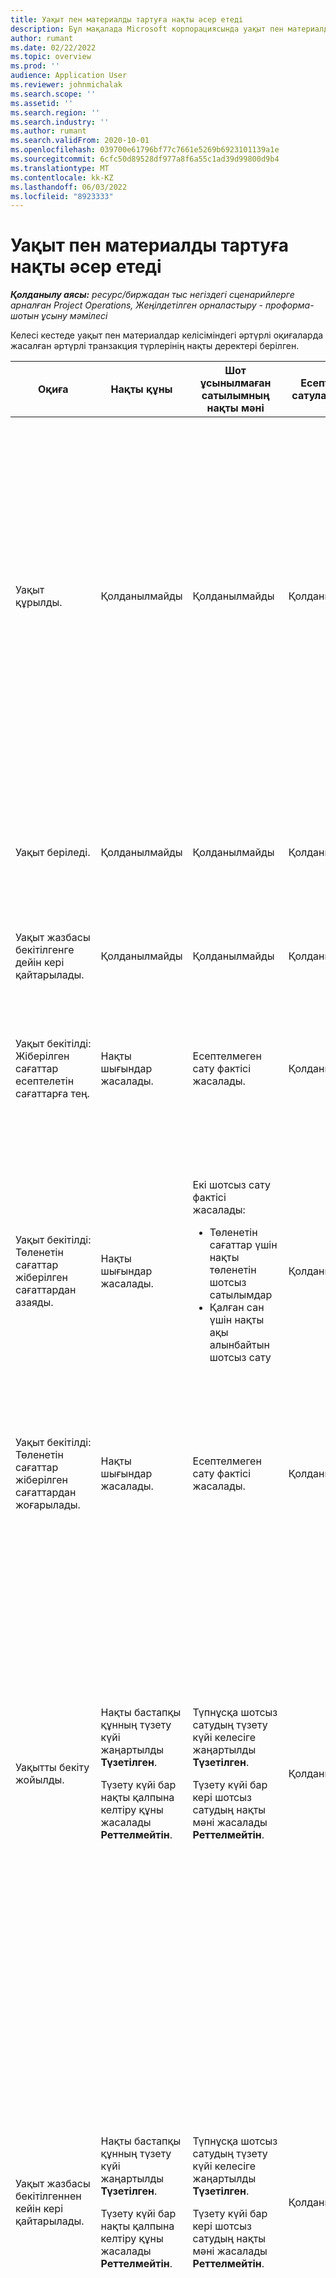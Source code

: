 ```yaml
---
title: Уақыт пен материалды тартуға нақты әсер етеді
description: Бұл мақалада Microsoft корпорациясында уақыт пен материалдармен жұмыс істеудің өмірлік циклі кезіндегі әртүрлі оқиғалардағы Actuals кестесіне әсері туралы ақпарат берілген Dynamics 365 Project Operations.
author: rumant
ms.date: 02/22/2022
ms.topic: overview
ms.prod: ''
audience: Application User
ms.reviewer: johnmichalak
ms.search.scope: ''
ms.assetid: ''
ms.search.region: ''
ms.search.industry: ''
ms.author: rumant
ms.search.validFrom: 2020-10-01
ms.openlocfilehash: 039700e61796bf77c7661e5269b6923101139a1e
ms.sourcegitcommit: 6cfc50d89528df977a8f6a55c1ad39d99800d9b4
ms.translationtype: MT
ms.contentlocale: kk-KZ
ms.lasthandoff: 06/03/2022
ms.locfileid: "8923333"
---
```

# <a name="actuals-impact-in-a-time-and-materials-engagement"></a>Уақыт пен материалды тартуға нақты әсер етеді

_**Қолданылу аясы:** ресурс/биржадан тыс негіздегі сценарийлерге арналған Project Operations, Жеңілдетілген орналастыру - проформа-шотын ұсыну мәмілесі_

Келесі кестеде уақыт пен материалдар келісіміндегі әртүрлі оқиғаларда жасалған әртүрлі транзакция түрлерінің нақты деректері берілген.

| Оқиға | Нақты құны | Шот ұсынылмаған сатылымның нақты мәні | Есептелген сатулар нақты | Мысал |
|---|---|---|---|---|
| Уақыт құрылды. | Қолданылмайды | Қолданылмайды | Қолданылмайды | <p>Сағатына 100 АҚШ доллары (100 АҚШ доллары) құны бар Fabrikam АҚШ ұйымдық бөлімшесінің қызметкері Боб Козак «Адатумда қаруды орнату» деп аталатын жобада жұмыс істеуде. Бұл жоба үшін оның келісім-шарт бойынша төлем мөлшерлемесі сағатына USD 200 болып табылады. Міне, Боб Козактың уақыт жазбасының үлгісі:</p><p>Боб Козак, 8 сағат</p> |
| Уақыт беріледі. | Қолданылмайды | Қолданылмайды | Қолданылмайды | Уақытты енгізу үшін шығындар журналы жолы және шотсыз сату журналдары жасалады. Әдепкі баға мен құн мөлшерлемесі журнал жазбасына енгізіледі. |
| Уақыт жазбасы бекітілгенге дейін кері қайтарылады. | Қолданылмайды | Қолданылмайды | Қолданылмайды | |
| Уақыт бекітілді: Жіберілген сағаттар есептелетін сағаттарға тең. | Нақты шығындар жасалады. | Есептелмеген сату фактісі жасалады. | Қолданылмайды | <p>Жасалған жаңа фактілер:</p><ul><li>**Нақты құны:** Боб Козак, 8 сағат, USD 800</li><li>**Нақты шотсыз сату:** Боб Козак, 8 сағат, USD 1,600</li></ul> |
| Уақыт бекітілді: Төленетін сағаттар жіберілген сағаттардан азаяды. | Нақты шығындар жасалады. | <p>Екі шотсыз сату фактісі жасалады:</p><ul><li>Төленетін сағаттар үшін нақты төленетін шотсыз сатылымдар</li><li>Қалған сан үшін нақты ақы алынбайтын шотсыз сату</li></ul> | Қолданылмайды | <p>Жасалған жаңа фактілер:</p><ul><li>**Нақты құны:** Боб Козак, 8 сағат, USD 800</li><li>**Нақты шотсыз сату:** Боб Козак, 6 сағат, USD 1,200, *Ақылы*</li><li>**Нақты шотсыз сату:** Боб Козак, 2 сағ, USD 400, *Ақысыз*</li></ul> |
| Уақыт бекітілді: Төленетін сағаттар жіберілген сағаттардан жоғарылады. | Нақты шығындар жасалады. | Есептелмеген сату фактісі жасалады. | Қолданылмайды | <p>Жасалған жаңа фактілер:</p><ul><li>**Нақты құны:** Боб Козак, 8 сағат, USD 800</li><li>**Нақты шотсыз сату:** Боб Козак, 10 сағат, USD 2,000</li></ul> |
| Уақытты бекіту жойылды. | <p>Нақты бастапқы құнның түзету күйі жаңартылды **Түзетілген**.</p><p>Түзету күйі бар нақты қалпына келтіру құны жасалады **Реттелмейтін**.</p> | <p>Түпнұсқа шотсыз сатудың түзету күйі келесіге жаңартылды **Түзетілген**.</p><p>Түзету күйі бар кері шотсыз сатудың нақты мәні жасалады **Реттелмейтін**.</p> | Қолданылмайды | <p>Жаңартылған бар нақты деректер:</p><ul><li>**Нақты құны:** Боб Козак, 8 сағ, USD 800, *Түзетілген*</li><li>**Нақты шотсыз сату:** Боб Козак, 8 сағат, USD 1,600, *Түзетілген*</li></ul><p>Бұрынғы қаржылық әсерді жою үшін жасалған жаңа фактілер:</p><ul><li>**Нақты құны:** Боб Козак, (8 сағат), (800 АҚШ доллары), *Реттелмейтін*</li><li>**Нақты шотсыз сату:** Боб Козак, (8 сағат), (1600 АҚШ доллары), *Реттелмейтін*</li></ul> |
| Уақыт жазбасы бекітілгеннен кейін кері қайтарылады. | <p>Нақты бастапқы құнның түзету күйі жаңартылды **Түзетілген**.</p><p>Түзету күйі бар нақты қалпына келтіру құны жасалады **Реттелмейтін**.</p> | <p>Түпнұсқа шотсыз сатудың түзету күйі келесіге жаңартылды **Түзетілген**.</p><p>Түзету күйі бар кері шотсыз сатудың нақты мәні жасалады **Реттелмейтін**.</p> | Қолданылмайды | <p>Жаңартылған бар нақты деректер:</p><ul><li>**Нақты құны:** Боб Козак, 8 сағ, USD 800, *Түзетілген*</li><li>**Нақты шотсыз сату:** Боб Козак, 8 сағат, USD 1,600, *Түзетілген*</li></ul><p>Бұрынғы қаржылық әсерді жою үшін жасалған жаңа фактілер:</p><ul><li>**Нақты құны:** Боб Козак, (8 сағат), (800 АҚШ доллары), *Реттелмейтін*</li><li>**Нақты шотсыз сату:** Боб Козак, (8 сағат), (1600 АҚШ доллары), *Реттелмейтін*</li></ul> |
| Келісімшарт бекітілді. | <p>Ескі нақты шығындардың түзету күйі келесіге жаңартылды **Түзетілген**.</p><p>Түзету күйі бар қалпына келтіру құнының нақты деректері жасалады **Реттелмейтін**.</p><p>Жаңа нақты шығындар келісім-шарт ережелерін қайта бағалаудан кейін жасалады.</p> | <p>Ескі шотсыз сату фактілерінің түзету күйі келесіге жаңартылды **Түзетілген**.</p><p>Түзету күйі бар кері есептелмеген сату фактілері жасалады **Реттелмейтін**.</p><p>Келісімшарттық ережелерді қайта бағалаудан кейін жаңа есепшотсыз сату фактілері жасалады.</p> | Қолданылмайды | <p>Жаңартылған бар нақты деректер:</p><ul><li>**Нақты құны:** Боб Козак, 8 сағ, USD 800, *Түзетілген*</li><li>**Нақты шотсыз сату:** Боб Козак, 8 сағат, USD 1,600, *Түзетілген*</li></ul><p>Бұрынғы қаржылық әсерді жою үшін жасалған жаңа фактілер:</p><ul><li>**Нақты құны:** Боб Козак, (8 сағат), (800 АҚШ доллары), *Реттелмейтін*</li><li>**Нақты шотсыз сату:** Боб Козак, (8 сағат), (1600 АҚШ доллары), *Реттелмейтін*</li></ul><p>Қайта бағаланған қаржылық әсер үшін жасалған жаңа фактілер:</p><ul><li>**Нақты құны:** Боб Козак, 8 сағат, USD 800</li><li>**Нақты шотсыз сату:** Боб Козак, 8 сағат, USD 1,600</li></ul> |
| Шот-фактура жасалады. | Қолданылмайды | Қолданылмайды | Қолданылмайды | |
| Шот расталды. Шот-фактура жолының егжей-тегжейіндегі санға шот көрсетілмеген сатудағы нақты саннан өзгеріс жоқ. | Қолданылмайды | <p>Ескі шотсыз сатудың шот-фактура күйі жаңартылды.</p><p>Түзету күйі бар кері есептелмеген сату фактілері жасалады **Реттелмейтін**. | Есептелген сату фактісі жасалады. | <p>Өзгеріссіз қалатын бар нақты:</p><ul><li>**Нақты құны:** Боб Козак, 8 сағат, USD 800</li></ul><p>Жаңартылған бар нақты:</p><ul><li>**Нақты шотсыз сату:** Боб Козак, 8 сағат, USD 1,600, *Тұтынушының шот-фактурасы жарияланды*</li></ul>Аяқталмаған қаржылық жұмысты (WIP) кері қайтару үшін жасалған жаңа нақты:</p><ul><li>**Нақты шотсыз сату:** Боб Козак, (8 сағат), (1600 АҚШ доллары)</li></ul><p>Есептелген сату мәндерін жазу үшін жасалған жаңа нақты:</p><ul><li>**Нақты есептелген сатылымдар:** Боб Козак, 8 сағ, USD 1,600</li></ul> |
| Шот-фактура шот-фактура жолының егжей-тегжейіндегі сан шотсыз сатудың нақты санынан азайғаннан кейін расталады. | Қолданылмайды | <p>Түпнұсқа шотсыз сату фактілерінің түзету күйі келесіге жаңартылды **Түзетілген**.</p><p>Қайтарылған шотсыз сату фактілері бастапқы шотсыз сату фактілері үшін жасалады. Олардың реттеу күйі бар **Реттелмейтін**.</p><p>Екі жаңа шотсыз сату фактісі жасалады:</p><ul><li>Төленетін сағаттар үшін нақты төленетін шотсыз сатылымдар</li><li>Қалған сан үшін нақты ақы алынбайтын шотсыз сату</li></ul><p>Кері шотсыз сату фактілері екі жаңа шотсыз сату фактілері үшін жасалады.</p> | <p>Есептелген екі сату фактісі жасалады:</p><ul><li>Төленетін сағаттар үшін нақты ақы алынатын сату</li><li>Қалған сан үшін нақты ақы алынбайтын шотталған сату</li></ul> | <p>Өзгеріссіз қалатын бар нақты:</p><ul><li>**Нақты құны:** Боб Козак, 8 сағат, USD 800</li></ul><p>Жаңартылған бар нақты:</p><ul><li>**Нақты шотсыз сату:** Боб Козак, 8 сағат, USD 1,600, *Түзетілген*</li></ul><p>Алдыңғы қаржылық WIP қайтару үшін жасалған жаңа нақты:</p><ul><li>**Нақты шотсыз сату:** Боб Козак, (8 сағат), (1600 АҚШ доллары), *Реттелмейтін*</li></ul><p>Жаңартылған WIP сатуды жазу үшін жасалған жаңа фактілер:</p><ul><li>**Нақты шотсыз сату:** Боб Козак, 6 сағат, USD 1,200, *Ақылы*</li><li>**Нақты шотсыз сату:** Боб Козак, 2 сағ, USD 400, *Ақысыз*</li></ul><p>Жаңартылған WIP сатылымдарын кері қайтару үшін жасалған жаңа фактілер:</p><ul><li>**Нақты шотсыз сату:** Боб Козак, (6 сағат), (1200 АҚШ доллары), *Ақылы*</li><li>**Нақты шотсыз сату:** Боб Козак, (2 сағат), (400 АҚШ доллары), *Ақысыз*</li></ul><p>Есептелген сату мәндерін жазу үшін жасалған жаңа фактілер:</p><ul><li>**Нақты есептелген сатылымдар:** Боб Козак, 6 сағат, USD 1,200, *Ақылы*</li><li>**Нақты есептелген сатылымдар:** Боб Козак, 2 сағ, USD 400, *Ақысыз*</li></ul> |
| Шот-фактура шот-фактура жолының егжей-тегжейіндегі сан шотсыз сатудың нақты санынан көбейтілгеннен кейін расталады. | Қолданылмайды | <p>Түпнұсқа шотсыз сату фактілерінің түзету күйі келесіге жаңартылды **Түзетілген**.</p><p>Қайтарылған шотсыз сату фактілері бастапқы шотсыз сату фактілері үшін жасалады. Олардың реттеу күйі бар **Реттелмейтін**.</p><p>Жаңа сан үшін жаңа шотсыз сату фактілері жасалады.</p><p>Қайтарылатын шотсыз сату фактілері жаңа шотсыз сату фактілері үшін жасалады.</p> | Есептелген сату фактілері жаңа мөлшер үшін жасалады. | <p>Өзгеріссіз қалатын бар нақты:</p><ul><li>**Нақты құны:** Боб Козак, 8 сағат, USD 800</li></ul><p>Жаңартылған бар нақты:</p><ul><li>**Нақты шотсыз сату:** Боб Козак, 8 сағат, USD 1,600, *Түзетілген*</li></ul><p>Алдыңғы қаржылық WIP қайтару үшін жасалған жаңа нақты:</p><ul><li>**Нақты шотсыз сату:** Боб Козак, (8 сағат), (1600 АҚШ доллары), *Реттелмейтін*</li></ul><p>Жаңартылған WIP сатуды жазу үшін жасалған жаңа нақты:</p><ul><li>**Нақты шотсыз сату:** Боб Козак, 10 сағат, USD 2,000, *Ақылы*</li></ul><p>Жаңартылған WIP сатылымдарын кері қайтару үшін жасалған жаңа нақты:</p><ul><li>**Нақты шотсыз сату:** Боб Козак, (10 сағат), (2 000 АҚШ доллары), *Ақылы*, *·*</li></ul><p>Есептелген сату мәндерін жазу үшін жасалған жаңа нақты:</p><ul><li>**Нақты есептелген сатылымдар:** Боб Козак, 10 сағат, USD 2,000, *Ақылы*</li></ul> |
| Төлем алынатын мөлшерді немесе бағаны азайту үшін шот-фактура түзетіледі. | Қолданылмайды | <p>Екі шотсыз сату фактісі жасалады:</p><ul><li>Түзеткіш шот-фактурадағы мөлшер үшін нақты есептелмеген сатулар</li><li>Қалған сан үшін нақты төленетін шотсыз сату</li></ul><p>Кері шотсыз сату фактілері екі жаңа шотсыз сату фактілері үшін жасалады.</p> | <p>Кері шотталған сату фактілері жасалады.</p><p>Жаңа сан үшін жаңа шотталған сату фактілері жасалады. | <p>Өзгеріссіз қалатын бар фактілер:</p><ul><li>**Нақты құны:** Боб Козак, 8 сағат, USD 800</li><li>**Нақты шотсыз сату:** Боб Козак, 8 сағат, USD 1,600, *Тұтынушының шот-фактурасы жарияланды*</li><li>**Нақты шотсыз сату:** Боб Козак, (8 сағат), (1600 АҚШ доллары)</li></ul><p>Жаңартылған бар нақты:</p><ul><li>**Нақты есептелген сатылымдар:** Боб Козак, (8 сағат), (1600 АҚШ доллары) *Түзетілген*</li></ul><p>Алдыңғы есептелген сату мәндерін өзгерту үшін жасалған жаңа нақты:</p><ul><li>**Нақты есептелген сатылымдар:** Боб Козак, (8 сағат), (1600 АҚШ доллары) *Реттелмейтін*</li></ul><p>Түзетілген WIP сатуды жазу үшін жасалған жаңа фактілер:</p><ul><li>**Нақты шотсыз сату:** Боб Козак, 6 сағат, USD 1,200, *Ақылы*, *шот-фактурасы жарияланды*</li><li>**Нақты шотсыз сату:** Боб Козак, 2 сағ, USD 400, *Ақылы*</li></ul><p>Түзетілген WIP сатуды өзгерту үшін жасалған жаңа нақты:</p><ul><li>**Нақты шотсыз сату:** Боб Козак, (6 сағат), (1200 АҚШ доллары), *Ақылы*, *·*</li></ul><p>Түзетілген есепшот сату мәндерін жазу үшін жасалған жаңа нақты:</p><ul><li>**Нақты есептелген сатылымдар:** Боб Козак, 6 сағат, USD 1,200, *Ақылы*</li></ul> |
| Төлем алынатын мөлшерді немесе бағаны арттыру үшін шот-фактура түзетіледі. | Қолданылмайды | <p>Жаңа сан үшін жаңа шотсыз сату фактілері жасалады.</p> <p>Қайтарылатын шотсыз сату фактілері жаңа шотсыз сату фактілері үшін жасалады.</p> | <p>Кері шотталған сату фактілері жасалады.</p>Жаңа сан үшін жаңа шотталған сату фактілері жасалады.</p> | <p>Өзгеріссіз қалатын бар фактілер:</p><ul><li>**Нақты құны:** Боб Козак, 8 сағат, USD 800</li><li>**Нақты шотсыз сату:** Боб Козак, 8 сағат, USD 1,600, *Тұтынушының шот-фактурасы жарияланды*</li><li>**Нақты шотсыз сату:** Боб Козак, (8 сағат), (1600 АҚШ доллары)</li></ul><p>Жаңартылған бар нақты:</p><ul><li>**Нақты есептелген сатылымдар:** Боб Козак, (8 сағат), (1600 АҚШ доллары) *Түзетілген*</li></ul><p>Алдыңғы есептелген сату мәндерін өзгерту үшін жасалған жаңа нақты:</p><ul><li>**Нақты есептелген сатылымдар:** Боб Козак, (8 сағат), (1600 АҚШ доллары) *Реттелмейтін*</li></ul><p>Түзетілген WIP сатуды жазу үшін жасалған жаңа нақты:</p><ul><li>**Нақты шотсыз сату:** Боб Козак, 10 сағат, USD 2,000, *Ақылы*, *шот-фактурасы жарияланды*</li></ul><p>Түзетілген WIP сатуды өзгерту үшін жасалған жаңа нақты:</p><ul><li>**Нақты шотсыз сату:** Боб Козак, (10 сағат), (2 000 АҚШ доллары), *Ақылы*</li></ul><p>Түзетілген есепшот сату мәндерін жазу үшін жасалған жаңа нақты:</p><ul><li>**Нақты есептелген сатылымдар:** Боб Козак, 10 сағат, USD 2,000, *Ақылы*</li></ul> |

[!INCLUDE[footer-include](../includes/footer-banner.md)]
